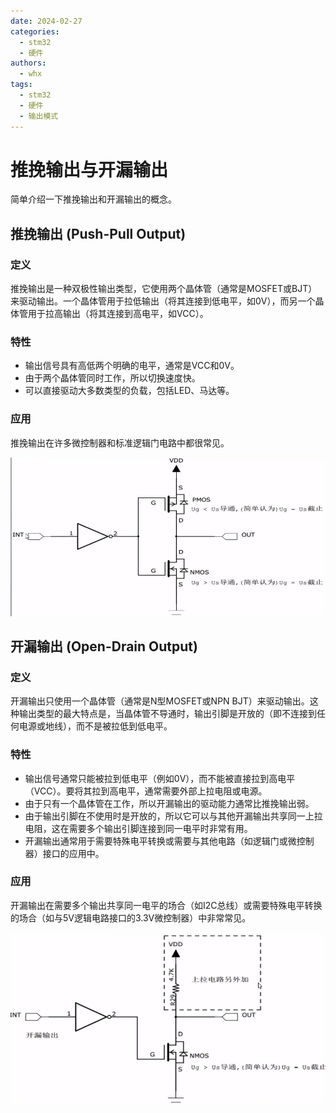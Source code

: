 ```yaml
---
date: 2024-02-27
categories:
  - stm32
  - 硬件
authors:
  - whx
tags:
  - stm32
  - 硬件
  - 输出模式
---
```


# 推挽输出与开漏输出

简单介绍一下推挽输出和开漏输出的概念。

<!-- more -->

## 推挽输出 (Push-Pull Output)

### 定义

推挽输出是一种双极性输出类型，它使用两个晶体管（通常是MOSFET或BJT）来驱动输出。一个晶体管用于拉低输出（将其连接到低电平，如0V），而另一个晶体管用于拉高输出（将其连接到高电平，如VCC）。

### 特性

- 输出信号具有高低两个明确的电平，通常是VCC和0V。
- 由于两个晶体管同时工作，所以切换速度快。
- 可以直接驱动大多数类型的负载，包括LED、马达等。

### 应用

推挽输出在许多微控制器和标准逻辑门电路中都很常见。

![](../images/push-pull.png)

## 开漏输出 (Open-Drain Output)

### 定义

开漏输出只使用一个晶体管（通常是N型MOSFET或NPN BJT）来驱动输出。这种输出类型的最大特点是，当晶体管不导通时，输出引脚是开放的（即不连接到任何电源或地线），而不是被拉低到低电平。

### 特性

- 输出信号通常只能被拉到低电平（例如0V），而不能被直接拉到高电平（VCC）。要将其拉到高电平，通常需要外部上拉电阻或电源。
- 由于只有一个晶体管在工作，所以开漏输出的驱动能力通常比推挽输出弱。
- 由于输出引脚在不使用时是开放的，所以它可以与其他开漏输出共享同一上拉电阻，这在需要多个输出引脚连接到同一电平时非常有用。
- 开漏输出通常用于需要特殊电平转换或需要与其他电路（如逻辑门或微控制器）接口的应用中。

### 应用

开漏输出在需要多个输出共享同一电平的场合（如I2C总线）或需要特殊电平转换的场合（如与5V逻辑电路接口的3.3V微控制器）中非常常见。

![](../images/open-drain.png)
